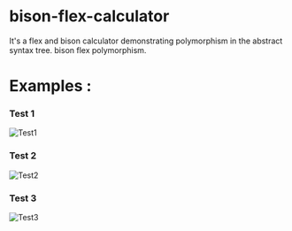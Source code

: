 # bison-flex-calculator
It's a flex and bison calculator demonstrating polymorphism in the abstract syntax tree. bison flex polymorphism.

# Examples :
### Test 1
![Test1](https://github.com/Ahmed-Jedidi/bison-flex-calculator/assets/74512793/b624fcf2-76d6-4396-ba9b-9c16baa33053)

### Test 2
![Test2](https://github.com/Ahmed-Jedidi/bison-flex-calculator/assets/74512793/3717934e-7382-48ca-b3d6-d895119cf7af)


### Test 3
![Test3](https://github.com/Ahmed-Jedidi/bison-flex-calculator/assets/74512793/8811fae1-1421-490f-ad43-edde3eb371e7)

